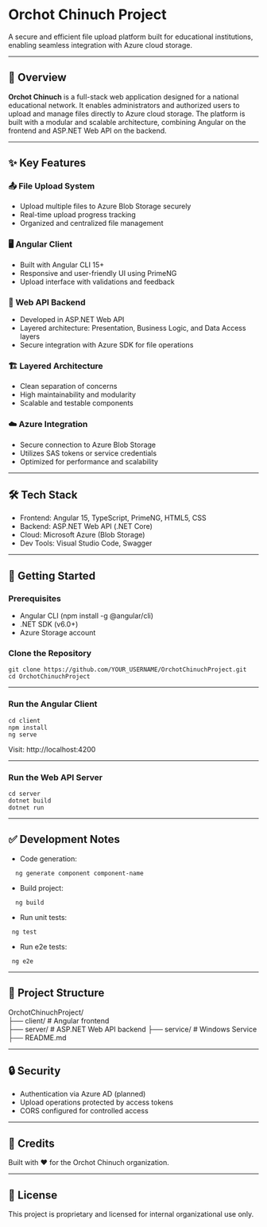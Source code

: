 
# Orchot Chinuch Project

A secure and efficient file upload platform built for educational institutions, enabling seamless integration with Azure cloud storage.

---

## 🧭 Overview

**Orchot Chinuch** is a full-stack web application designed for a national educational network. It enables administrators and authorized users to upload and manage files directly to Azure cloud storage. The platform is built with a modular and scalable architecture, combining Angular on the frontend and ASP.NET Web API on the backend.

---

## ✨ Key Features

### 📤 File Upload System
- Upload multiple files to Azure Blob Storage securely
- Real-time upload progress tracking
- Organized and centralized file management

### 🖥️ Angular Client
- Built with Angular CLI 15+
- Responsive and user-friendly UI using PrimeNG
- Upload interface with validations and feedback

### 🧩 Web API Backend
- Developed in ASP.NET Web API
- Layered architecture: Presentation, Business Logic, and Data Access layers
- Secure integration with Azure SDK for file operations

### 🏗️ Layered Architecture
- Clean separation of concerns
- High maintainability and modularity
- Scalable and testable components

### ☁️ Azure Integration
- Secure connection to Azure Blob Storage
- Utilizes SAS tokens or service credentials
- Optimized for performance and scalability

---

## 🛠️ Tech Stack

- Frontend: Angular 15, TypeScript, PrimeNG, HTML5, CSS
- Backend: ASP.NET Web API (.NET Core)
- Cloud: Microsoft Azure (Blob Storage)
- Dev Tools: Visual Studio Code, Swagger

---

## 🚀 Getting Started

### Prerequisites

- Angular CLI (npm install -g @angular/cli)
- .NET SDK (v6.0+)
- Azure Storage account

### Clone the Repository
 ```
git clone https://github.com/YOUR_USERNAME/OrchotChinuchProject.git  
cd OrchotChinuchProject
 ```
---

### Run the Angular Client
 ```
cd client  
npm install  
ng serve
 ```
Visit: http://localhost:4200

---

### Run the Web API Server
 ```
cd server  
dotnet build  
dotnet run
 ```
---

## ✅ Development Notes

- Code generation:
``` 
  ng generate component component-name
  ```

- Build project:
```
  ng build
  ```

- Run unit tests:
 ```
  ng test
   ```

- Run e2e tests:
 ```
  ng e2e
   ```

---

## 📂 Project Structure

OrchotChinuchProject/  
├── client/         # Angular frontend  
├── server/         # ASP.NET Web API backend 
├── service/         # Windows Service
├── README.md

---

## 🔒 Security

- Authentication via Azure AD (planned)  
- Upload operations protected by access tokens  
- CORS configured for controlled access

---

## 🧠 Credits

Built with ❤️ for the Orchot Chinuch organization.

---

## 📘 License

This project is proprietary and licensed for internal organizational use only.

